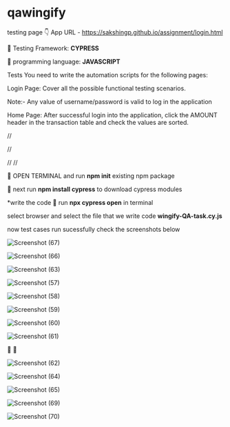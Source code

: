 # qawingify


testing page 👇 
App URL - https://sakshingp.github.io/assignment/login.html

 🌟 Testing Framework: **CYPRESS**

 🌟 programming language: **JAVASCRIPT**

Tests
You need to write the automation scripts for the following pages:

Login Page:
Cover all the possible functional testing scenarios.

Note:- Any value of username/password is valid to log in the application


Home Page:
After successful login into the application, click the AMOUNT header in the transaction table and
check the values are sorted.

//

//

//
//

 🌟 OPEN TERMINAL and run **npm init** existing npm package

 🌟 next run **npm install cypress**  to download cypress modules

*write the code 
 🌟 run **npx cypress open** in terminal

select browser and select the file that we write code **wingify-QA-task.cy.js**

now test cases run sucessfully
check the screenshots below


![Screenshot (67)](https://github.com/srikanthdevabattula/qawingify/assets/122144374/a49c5dd6-e0bc-4ec5-8ca8-a7f0e9f012b8)



![Screenshot (66)](https://github.com/srikanthdevabattula/qawingify/assets/122144374/51c46358-e176-489b-8178-14aa9ac62ce7)



![Screenshot (63)](https://github.com/srikanthdevabattula/qawingify/assets/122144374/83d251d5-6d5a-4fe7-92e9-66823689d333)




![Screenshot (57)](https://github.com/srikanthdevabattula/qawingify/assets/122144374/9a70ef5c-392b-4d68-ad71-4a9f8a4fc09a)



![Screenshot (58)](https://github.com/srikanthdevabattula/qawingify/assets/122144374/c16ef965-cee0-4732-9151-2c28b5e2d04b)




![Screenshot (59)](https://github.com/srikanthdevabattula/qawingify/assets/122144374/86d9f08b-ed79-4d4d-b1ee-00538c46adb3)



![Screenshot (60)](https://github.com/srikanthdevabattula/qawingify/assets/122144374/8b0a8320-38d1-4a61-8282-3adba9e1069d)


![Screenshot (61)](https://github.com/srikanthdevabattula/qawingify/assets/122144374/8d38a8e6-44d7-4d69-95b1-2b9a3963abd2)

 🌟  🌟 


![Screenshot (62)](https://github.com/srikanthdevabattula/qawingify/assets/122144374/e9580dee-2ec6-4ae4-871f-7568ddafff02)


![Screenshot (64)](https://github.com/srikanthdevabattula/qawingify/assets/122144374/f6ddfd35-9f05-47fb-bf0f-e32d50eb805a)



![Screenshot (65)](https://github.com/srikanthdevabattula/qawingify/assets/122144374/e57b0e25-b51a-4414-9364-f5fbe1f9a641)



![Screenshot (69)](https://github.com/srikanthdevabattula/qawingify/assets/122144374/030368f9-72ac-4ac7-9423-555e3960aaa8)


![Screenshot (70)](https://github.com/srikanthdevabattula/qawingify/assets/122144374/26fa4029-6d55-4143-a651-d82ad0486023)
